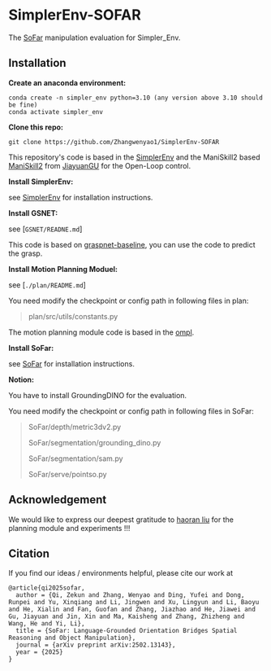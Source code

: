# SimplerEnv-SOFAR

The [SoFar](https://arxiv.org/pdf/2502.13143) manipulation evaluation for Simpler_Env.

## Installation

**Create an anaconda environment:**

```
conda create -n simpler_env python=3.10 (any version above 3.10 should be fine)
conda activate simpler_env
```

**Clone this repo:**

```
git clone https://github.com/Zhangwenyao1/SimplerEnv-SOFAR
```

This repository's code is based in the [SimplerEnv](https://github.com/simpler-env/SimplerEnv) and the ManiSkill2 based [ManiSkill2](https://github.com/Jiayuan-Gu/ManiSkill2_real2sim) from [JiayuanGU](https://github.com/Jiayuan-Gu) for the Open-Loop control.

**Install SimplerEnv:**

see [SimplerEnv](https://github.com/simpler-env/SimplerEnv) for installation instructions.

**Install GSNET:**

see [`GSNET/READNE.md`]

This code is based on [graspnet-baseline](https://github.com/graspnet/graspnet-baseline), you can use the code to predict the grasp.

**Install Motion Planning Moduel:**

see [`./plan/README.md`]

You need modify the checkpoint or config  path  in following files in plan:

> plan/src/utils/constants.py

The motion planning module code is based in the [ompl](https://github.com/lyfkyle/pybullet_ompl).

**Install SoFar:**

see [SoFar](https://github.com/qizekun/SoFar) for installation instructions.

**Notion:**

You have to install GroundingDINO for the evaluation.

You need modify the checkpoint or config  path  in following files in SoFar:

> SoFar/depth/metric3dv2.py
>
> SoFar/segmentation/grounding_dino.py
>
> SoFar/segmentation/sam.py
>
> SoFar/serve/pointso.py

## Acknowledgement

We would like to express our deepest gratitude to [haoran liu](https://github.com/lhrrhl0419) for the planning module and experiments !!!

## Citation

If you find our ideas / environments helpful, please cite our work at

```
@article{qi2025sofar,
  author = {Qi, Zekun and Zhang, Wenyao and Ding, Yufei and Dong, Runpei and Yu, Xinqiang and Li, Jingwen and Xu, Lingyun and Li, Baoyu and He, Xialin and Fan, Guofan and Zhang, Jiazhao and He, Jiawei and Gu, Jiayuan and Jin, Xin and Ma, Kaisheng and Zhang, Zhizheng and Wang, He and Yi, Li},
  title = {SoFar: Language-Grounded Orientation Bridges Spatial Reasoning and Object Manipulation},
  journal = {arXiv preprint arXiv:2502.13143},
  year = {2025}
}
```
